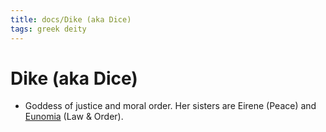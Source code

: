 ```yaml
---
title: docs/Dike (aka Dice)
tags: greek deity
---
```


# Dike (aka Dice) 
- Goddess of justice and moral order. Her sisters are Eirene (Peace) and [Eunomia](Eunomia.md.md) (Law & Order).